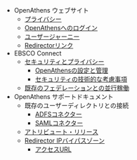 * OpenAthens ウェブサイト
	* [プライバシー](/Website/privacy.md) 
	* [OpenAthensへのログイン](/Website/advice/how-to-login-to-openathens-for-remote-access.md)
	* [ユーザージャーニー](/Website/librarians/onboarding-for-librarians/library-onboarding-user-journey.md)
	* [Redirectorリンク](/Website/advice/openathens101-redirector-links.md)
* EBSCO Connect
	* [セキュリティとプライバシー](/EBSCOConnect/OpenAthens-Data-Security-and-User-Privacy-FAQs.md)
		* [OpenAthensの設定と管理](/EBSCOConnect/OpenAthens-Data-Security-and-User-Privacy-FAQs.md#openathens-の設定と管理)
		* [セキュリティの技術的な考慮事項](/EBSCOConnect/OpenAthens-Data-Security-and-User-Privacy-FAQs.md#openathens-技術的なセキュリティの考慮事項)
	* [既存のフェデレーションとの並行稼働](/EBSCOConnect/Implementing-OpenAthens-alongside-an-Existing-Single-Sign-on-Federation-Membership.md)
* OpenAthens サポートドキュメント
	* 既存のユーザーディレクトリとの接続
		* [ADFSコネクター](/Documentation/Libraries/PerPageHelp/ManagementMenu/Connections/ADFS-connector.md)
		* [SAMLコネクター](/Documentation/Libraries/PerPageHelp/ManagementMenu/Connections/SAML-connector.md)
	* [アトリビュート・リリース](/Documentation/Libraries/PerPageHelp/PreferenceMenu/Attribute-release.md)
	* [Redirector IPバイパスゾーン](/Documentation/Libraries/PerPageHelp/PreferenceMenu/RedirectorPreferences/Redirector-IP-bypass-zones.md)
		* [アクセスURL](/Documentation/Libraries/PerPageHelp/ResourcesMenu/Catalogue/Access-URLs.md)

